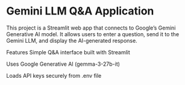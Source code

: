 # Gemini LLM Q&A Application
This project is a Streamlit web app that connects to Google’s Gemini Generative AI model.
It allows users to enter a question, send it to the Gemini LLM, and display the AI-generated response.

Features
Simple Q&A interface built with Streamlit

Uses Google Generative AI (gemma-3-27b-it)

Loads API keys securely from .env file

